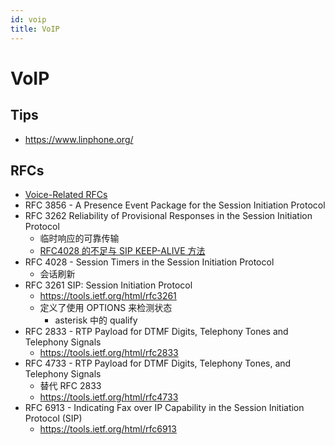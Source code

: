```yaml
---
id: voip
title: VoIP
---
```


# VoIP

## Tips

- https://www.linphone.org/

## RFCs

- [Voice-Related RFCs](https://www.cisco.com/c/en/us/support/docs/voice/voice-quality/46275-voice-rfcs.html)
- RFC 3856 - A Presence Event Package for the Session Initiation Protocol
- RFC 3262 Reliability of Provisional Responses in the Session Initiation Protocol
  - 临时响应的可靠传输
  - [RFC4028 的不足与 SIP KEEP-ALIVE 方法](https://www.myvoipapp.com/blogs/yxh/2011/10/30/rfc4028%E7%9A%84%E4%B8%8D%E8%B6%B3%E4%B8%8Esip-keep-alive%E6%96%B9%E6%B3%95/)
- RFC 4028 - Session Timers in the Session Initiation Protocol
  - 会话刷新
- RFC 3261 SIP: Session Initiation Protocol
  - https://tools.ietf.org/html/rfc3261
  - 定义了使用 OPTIONS 来检测状态
    - asterisk 中的 qualify
- RFC 2833 - RTP Payload for DTMF Digits, Telephony Tones and Telephony Signals
  - https://tools.ietf.org/html/rfc2833
- RFC 4733 - RTP Payload for DTMF Digits, Telephony Tones, and Telephony Signals
  - 替代 RFC 2833
  - https://tools.ietf.org/html/rfc4733
- RFC 6913 - Indicating Fax over IP Capability in the Session Initiation Protocol (SIP)
  - https://tools.ietf.org/html/rfc6913
